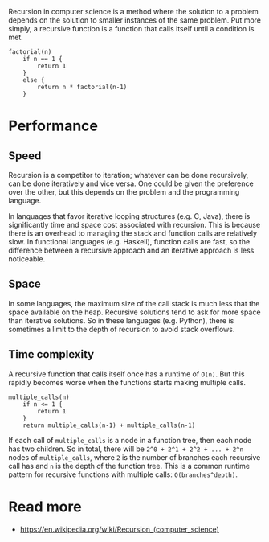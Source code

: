 Recursion in computer science is a method where the solution to a problem depends on the solution to smaller instances of the same problem. Put more simply, a recursive function is a function that calls itself until a condition is met.

```
factorial(n)
    if n == 1 {
        return 1
    }
    else {
        return n * factorial(n-1)
    }
```

# Performance

## Speed

Recursion is a competitor to iteration; whatever can be done recursively, can be done iteratively and vice versa. One could be given the preference over the other, but this depends on the problem and the programming language. 

In languages that favor iterative looping structures (e.g. C, Java), there is significantly time and space cost associated with recursion. This is because there is an overhead to managing the stack and function calls are relatively slow. In functional languages (e.g. Haskell), function calls are fast, so the difference between a recursive approach and an iterative approach is less noticeable. 

## Space

In some languages, the maximum size of the call stack is much less that the space available on the heap. Recursive solutions tend to ask for more space than iterative solutions. So in these languages (e.g. Python), there is sometimes a limit to the depth of recursion to avoid stack overflows.

## Time complexity

A recursive function that calls itself once has a runtime of `O(n)`. But this rapidly becomes worse when the functions starts making multiple calls. 

```
multiple_calls(n)
    if n <= 1 {
        return 1
    }
    return multiple_calls(n-1) + multiple_calls(n-1)
```

If each call of `multiple_calls` is a node in a function tree, then each node has two children. So in total, there will be `2^0 + 2^1 + 2^2 + ... + 2^n` nodes of `multiple_calls`, where `2` is the number of branches each recursive call has and `n` is the depth of the function tree. This is a common runtime pattern for recursive functions with multiple calls: `O(branches^depth)`.

# Read more

* https://en.wikipedia.org/wiki/Recursion_(computer_science)
